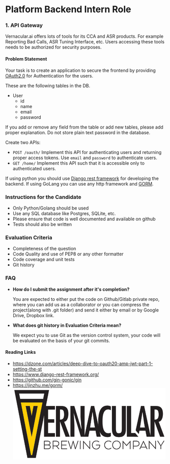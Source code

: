# Platform Backend Intern Role

### 1. API Gateway
Vernacular.ai offers lots of tools for its CCA and ASR products. For example Reporting Bad Calls, ASR Tuning Interface, etc. Users accessing these tools needs to be authorized for security purposes.

#### Problem Statement
Your task is to create an application to secure the frontend by providing [OAuth2.0](https://tools.ietf.org/html/rfc6749) for  Authentication for the users.

These are the following tables in the DB.
- User
    - id
    - name
    - email
    - password

If you add or remove any field from the table or add new tables, please add proper explanation. Do not store plain text password in the database.

Create two APIs:
- `POST /oauth/`
Implement this API for authenticating users and returning proper access tokens. Use     `email` and `password` to authenticate users.
- `GET /home/`
Implement this API such that it is accessible only to authenticated users.

If using python you should use [Django rest framework](https://www.django-rest-framework.org/) for developing the backend. If using GoLang you can use any http framework and [GORM](http://gorm.io/).

### Instructions for the Candidate
- Only Python/Golang should be used
- Use any SQL database like Postgres, SQLite, etc.
- Please ensure that code is well documented and available on github
- Tests should also be written

### Evaluation Criteria
- Completeness of the question
- Code Quality and use of PEP8 or any other formatter
- Code coverage and unit tests
- Git history

### FAQ
-  **How do I submit the assignment after it's completion?**

      You are expected to either put the code on Github/Gitlab private repo, where you can add
       us as a collaborator or you can compress the  project(along with .git folder) and send it either 
       by email or by Google Drive, Dropbox link.
 
-   **What does git history in Evaluation Criteria mean?**

       We expect you to use Git as the version control system, your code will be evaluated on the basis of your git commits.

#### Reading Links
- https://dzone.com/articles/deep-dive-to-oauth20-amp-jwt-part-1-setting-the-st
- https://www.django-rest-framework.org/
- https://github.com/gin-gonic/gin
- https://jinzhu.me/gorm/
![Test Image 1](/images/VernacularBrewing.png)

